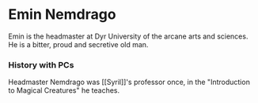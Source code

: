 # Emin Nemdrago

Emin is the headmaster at Dyr University of the arcane arts and sciences. He is a bitter, proud and secretive old man.

### History with PCs
Headmaster Nemdrago was [[Syril]]'s professor once, in the "Introduction to Magical Creatures" he teaches.

